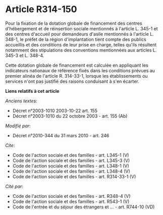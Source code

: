 # Article R314-150

Pour la fixation de la dotation globale de financement des centres d'hébergement et de réinsertion sociale mentionnés à
l'article L. 345-1 et des centres d'accueil pour demandeurs d'asile mentionnés à l'article L. 348-1, le préfet de la région
d'implantation tient compte des publics accueillis et des conditions de leur prise en charge, telles qu'ils résultent
notamment des stipulations des conventions mentionnées aux articles L. 345-3 et L. 348-4. 

Cette dotation globale de financement est calculée en appliquant les indicateurs nationaux de référence fixés dans les
conditions prévues au premier alinéa de l'article R. 314-33-1, lorsque les établissements ou services n'ont pas justifié des
raisons conduisant à s'en écarter.

**Liens relatifs à cet article**

_Anciens textes_:

  - Décret n°2003-1010 2003-10-22 art. 155
  - Décret n°2003-1010 du 22 octobre 2003 - art. 155 (Ab)

_Modifié par_:

  - Décret n°2010-344 du 31 mars 2010 - art. 246

_Cite_:

  - Code de l'action sociale et des familles - art. L345-1 (V)
  - Code de l'action sociale et des familles - art. L345-3 (V)
  - Code de l'action sociale et des familles - art. L348-1 (V)
  - Code de l'action sociale et des familles - art. L348-4 (V)
  - Code de l'action sociale et des familles - art. R314-33-1 (V)

_Cité par_:

  - Code de l'action sociale et des familles - art. R348-4 (V)
  - Code de l'action sociale et des familles - art. R543-1 (V)
  - Code de l'entrée et du séjour des étrangers et ... - art. R744-10 (VD)
